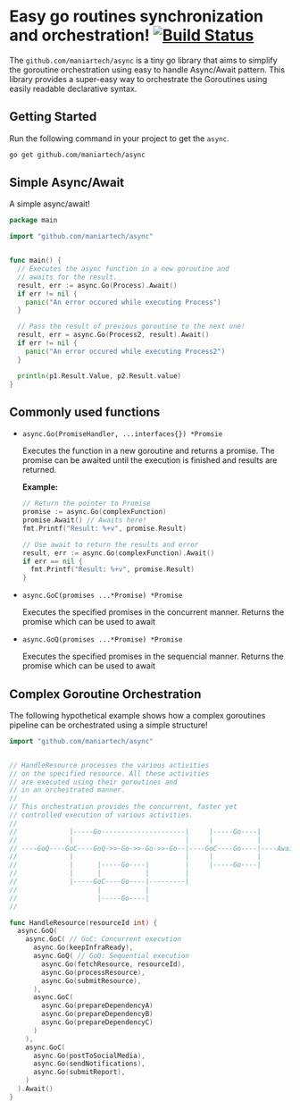 # Easy go routines synchronization and orchestration!  [![Build Status](https://travis-ci.com/maniartech/async.svg?branch=master)](https://travis-ci.com/maniartech/async)

The `github.com/maniartech/async` is a tiny go library that aims to simplify the goroutine orchestration using easy to handle Async/Await pattern. This library provides a super-easy way to orchestrate the Goroutines using easily readable declarative syntax.

## Getting Started

Run the following command in your project to get the `async`.
```sh
go get github.com/maniartech/async
```


## Simple Async/Await
A simple async/await!
```go
package main

import "github.com/maniartech/async"


func main() {
  // Executes the async function in a new goroutine and
  // awaits for the result.
  result, err := async.Go(Process).Await()
  if err != nil {
    panic("An error occured while executing Process")
  }

  // Pass the result of previous goroutine to the next one!
  result, err = async.Go(Process2, result).Await()
  if err != nil {
    panic("An error occured while executing Process2")
  }

  println(p1.Result.Value, p2.Result.value)
}
```

## Commonly used functions



* `async.Go(PromiseHandler, ...interfaces{}) *Promsie`

  Executes the function in a new goroutine and returns a promise. The promise can be awaited until the execution is finished and results are returned.

  **Example:**

  ```go
  // Return the pointer to Promise
  promise := async.Go(complexFunction)
  promise.Await() // Awaits here!
  fmt.Printf("Result: %+v", promise.Result)

  // Use await to return the results and error
  result, err := async.Go(complexFunction).Await()
  if err == nil {
    fmt.Printf("Result: %+v", promise.Result)
  }
  ```

* `async.GoC(promises ...*Promise) *Promise`

  Executes the specified promises in the concurrent manner. Returns the promise which can be used to await

* `async.GoQ(promises ...*Promise) *Promise`

  Executes the specified promises in the sequencial manner. Returns the promise which can be used to await

## Complex Goroutine Orchestration

The following hypothetical example shows how a complex goroutines pipeline can be orchestrated using a simple structure!

```go
import "github.com/maniartech/async"


// HandleResource processes the various activities
// on the specified resource. All these activities
// are executed using their goroutines and
// in an orchestrated manner.
//
// This orchestration provides the concurrent, faster yet
// controlled execution of various activities.
//
//             |-----Go---------------------|     |-----Go----|
//             |                            |     |           |
// ----GoQ----GoC----GoQ->>-Go->>-Go->>-Go--|----GoC----Go----|----Await----
//             |                            |     |           |
//             |      |-----Go----|         |     |-----Go----|
//             |      |           |         |
//             |-----GoC----Go----|---------|
//                    |           |
//                    |-----Go----|
//

func HandleResource(resourceId int) {
  async.GoQ(
    async.GoC( // GoC: Concurrent execution
      async.Go(keepInfraReady),
      async.GoQ( // GoQ: Sequential execution
        async.Go(fetchResource, resourceId),
        async.Go(processResource),
        async.Go(submitResource),
      ),
      async.GoC(
        async.Go(prepareDependencyA)
        async.Go(prepareDependencyB)
        async.Go(prepareDependencyC)
      )
    ),
    async.GoC(
      async.Go(postToSocialMedia),
      async.Go(sendNotifications),
      async.Go(submitReport),
    )
  ).Await()
}
```
